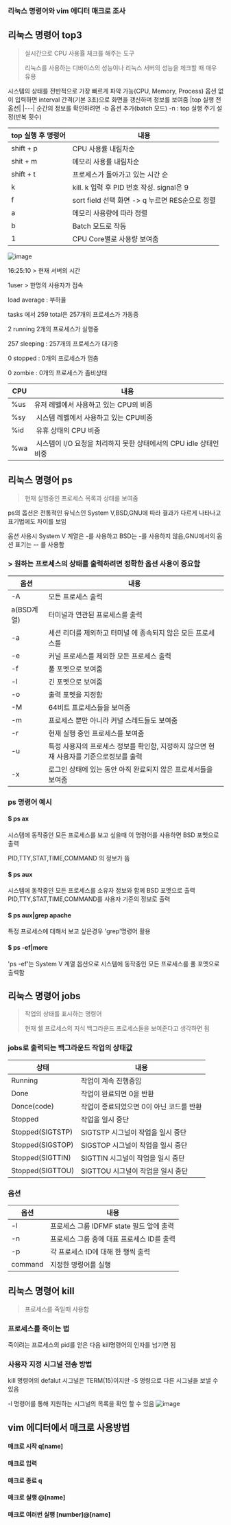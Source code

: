 ### 리눅스 명령어와 vim 에디터 매크로 조사

## 리눅스 명령어 top3
>실시간으로 CPU 사용률 체크를 해주는 도구
>
>리눅스를 사용하는 디바이스의 성능이나 리눅스 서버의 성능을 체크할 때 매우 유용


시스템의 상태를 전반적으로 가장 빠르게 파악 가능(CPU, Memory, Process)
옵션 없이 입력하면 interval 간격(기본 3초)으로 화면을 갱신하며 정보를 보여줌
|top 실행 전 옵션|
|---|
순간의 정보를 확인하려면 -b 옵션 추가(batch 모드)
-n : top 실행 주기 설정(반복 횟수)

|top 실행 후 명령어|내용|
|---|---|
|shift + p | CPU 사용률 내림차순|
|shit + m |메모리 사용률 내림차순|
|shift + t | 프로세스가 돌아가고 있는 시간 순|
|k | kill. k 입력 후 PID 번호 작성. signal은 9|
|f | sort field 선택 화면 -> q 누르면 RES순으로 정렬|
|a | 메모리 사용량에 따라 정렬|
|b | Batch 모드로 작동|
|1 | CPU Core별로 사용량 보여줌|

![image](https://user-images.githubusercontent.com/106910099/172047687-e554b1f4-9bc0-44ed-9429-bc2940b5b4a0.png)

16:25:10 > 현재 서버의 시간

1user > 한명의 사용자가 접속

load average : 부하율

tasks 에서 259 total은 257개의 프로세스가 가동중

2 running 2개의 프로세스가 실행중

257 sleeping : 257개의 프로세스가 대기중

0 stopped : 0개의 프로세스가 멈춤

0 zombie : 0개의 프로세스가 좀비상태

|CPU|내용|
|---|---|
|%us|  유저 레벨에서 사용하고 있는 CPU의 비중|
|%sy | 시스템 레벨에서 사용하고 있는 CPU비중|
|%id | 유휴 상태의 CPU 비중|
|%wa | 시스템이 I/O 요청을 처리하지 못한 상태에서의 CPU idle 상태인 비중|

## 리눅스 명령어 ps
>현재 실행중인 프로세스 목록과 상태를 보여줌

ps의 옵션은 전통적인 유닉스인 System V,BSD,GNU에 따라 결과가 다르게 나타나고 표기법에도 차이를 보임

옵션 사용시 System V 계열은 -를 사용하고 BSD는 -를 사용하지 않음,GNU에서의 옵션 표기는 -- 를 사용함

### > 원하는 프로세스의 상태를  출력하려면 정확한 옵션 사용이 중요함

|옵션|내용|
|---|---|
|-A|모든 프로세스 출력|
|a(BSD계열)|터미널과 연관된 프로세스를 출력|
|-a|세션 리더를 제외하고 터미널 에 종속되지 않은 모든 프로세스를 |
|-e|커널 프로세스를 제외한 모든 프로세스 출력 |
|-f |풀 포멧으로 보여줌|
|-l|긴 포멧으로 보여줌|
|-o|출력 포멧을 지정함|
|-M|64비트 프로세스들을 보여줌|
|-m|프로세스 뿐만 아니라 커널 스레드들도 보여줌|
|-r|현재 실행 중인 프로세스를 보여줌|
|-u|특정 사용자의 프로세스 정보를 확인함, 지정하지 않으면 현재 사용자를 기준으로정보를 출력|
|-x|로그인 상태에 있는 동안 아직 완료되지 않은 프로세서들을 보여줌|

### ps 명령어 예시

#### $ ps ax
시스템에 동작중인 모든 프로세스를 보고 싶을때 이 명령어를 사용하면 BSD 포멧으로 출력

PID,TTY,STAT,TIME,COMMAND 의 정보가 뜸

#### $ ps aux
시스템에 동작중인 모든 프로세스를 소유자 정보와 함께 BSD 포멧으로 출력
PID,TTY,STAT,TIME,COMMAND를 사용자 기준의 정보로 출력

#### $ ps aux|grep apache
특정 프로세스에 대해서 보고 싶은경우 'grep'명령어 활용

#### $ ps -ef|more
'ps -ef'는 System V 계열 옵션으로 시스템에 동작중인 모든 프로세스를 풀 포멧으로 출력함

## 리눅스 명령어 jobs
> 작업의 상태를 표시하는 명령어
> 
> 현재 쉘 프로세스의 지식 백그라운드 프로세스들을 보여준다고 생각하면 됨

### jobs로 출력되는 백그라운드 작업의 상태값


|상태|내용|
|---|---|
|Running|작업이 계속 진행중임|
|Done|작업이 완료되면 0을 반환|
|Donce(code)|작업이 종료되었으면 0이 아닌 코드를 반환|
|Stopped|작업을 일시 중단|
|Stopped(SIGTSTP)|SIGTSTP 시그널이 작업을 일시 중단|
|Stopped(SIGSTOP)|SIGSTOP 시그널이 작업을 일시 중단|
|Stopped(SIGTTIN)|SIGTTIN 시그널이 작업을 일시 중단|
|Stopped(SIGTTOU)|SIGTTOU 시그널이 작업을 일시 중단|

### 옵션

|옵션|내용|
|---|---|
|-l|프로세스 그룹 IDFMF state 필드 앞에 출력|
|-n|프로세스 그룹 중에 대표 프로세스 ID를 출력|
|-p|각 프로세스 ID에 대해 한 행씩 출력|
|command|지정한 명령어를 실행|


## 리눅스 명령어 kill 
>프로세스를 죽일때 사용함

### 프로세스를 죽이는 법
죽이려는 프로세스의 pid를 얻은 다음 kill명령어의 인자를 넘기면 됨
### 사용자 지정 시그널 전송 방법
kill 명령어의 defalut 시그널은 TERM(15)이지만 -S 명령으로 다른 시그널을 보낼 수 있음

-l 명령어를 통해 지원하는 시그널의 목록을 확인 할 수 있음
![image](https://user-images.githubusercontent.com/106910099/172049265-587fd4f8-52ff-4c17-8871-c9008ad537bf.png)

## vim 에디터에서 매크로 사용방법

#### 매크로 시작 q[name]

#### 매크로 입력

#### 매크로 종료 q

#### 매크로 실행  @[name]

#### 매크로 여러번 실행 [number]@[name] 
